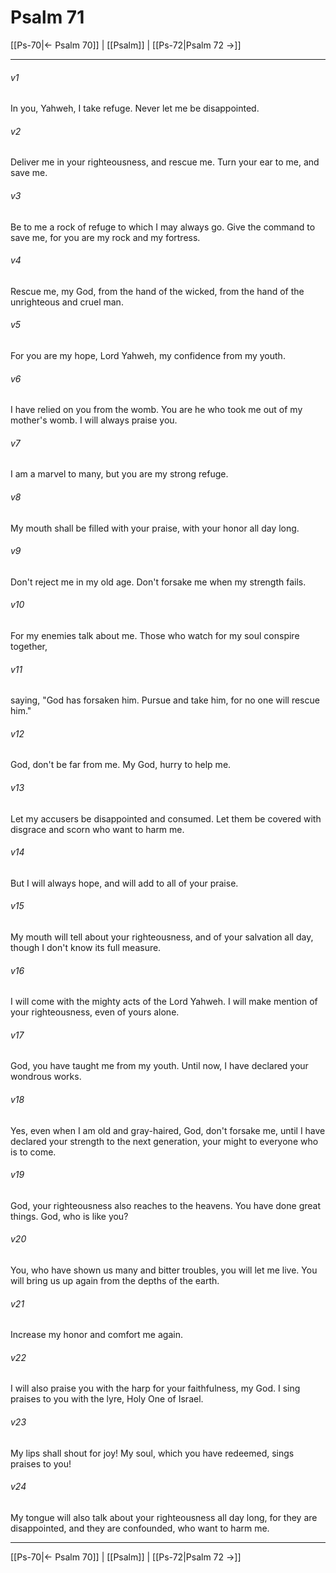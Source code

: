 # Psalm 71

[[Ps-70|← Psalm 70]] | [[Psalm]] | [[Ps-72|Psalm 72 →]]
***



###### v1 
In you, Yahweh, I take refuge. Never let me be disappointed. 

###### v2 
Deliver me in your righteousness, and rescue me. Turn your ear to me, and save me. 

###### v3 
Be to me a rock of refuge to which I may always go. Give the command to save me, for you are my rock and my fortress. 

###### v4 
Rescue me, my God, from the hand of the wicked, from the hand of the unrighteous and cruel man. 

###### v5 
For you are my hope, Lord Yahweh, my confidence from my youth. 

###### v6 
I have relied on you from the womb. You are he who took me out of my mother's womb. I will always praise you. 

###### v7 
I am a marvel to many, but you are my strong refuge. 

###### v8 
My mouth shall be filled with your praise, with your honor all day long. 

###### v9 
Don't reject me in my old age. Don't forsake me when my strength fails. 

###### v10 
For my enemies talk about me. Those who watch for my soul conspire together, 

###### v11 
saying, "God has forsaken him. Pursue and take him, for no one will rescue him." 

###### v12 
God, don't be far from me. My God, hurry to help me. 

###### v13 
Let my accusers be disappointed and consumed. Let them be covered with disgrace and scorn who want to harm me. 

###### v14 
But I will always hope, and will add to all of your praise. 

###### v15 
My mouth will tell about your righteousness, and of your salvation all day, though I don't know its full measure. 

###### v16 
I will come with the mighty acts of the Lord Yahweh. I will make mention of your righteousness, even of yours alone. 

###### v17 
God, you have taught me from my youth. Until now, I have declared your wondrous works. 

###### v18 
Yes, even when I am old and gray-haired, God, don't forsake me, until I have declared your strength to the next generation, your might to everyone who is to come. 

###### v19 
God, your righteousness also reaches to the heavens. You have done great things. God, who is like you? 

###### v20 
You, who have shown us many and bitter troubles, you will let me live. You will bring us up again from the depths of the earth. 

###### v21 
Increase my honor and comfort me again. 

###### v22 
I will also praise you with the harp for your faithfulness, my God. I sing praises to you with the lyre, Holy One of Israel. 

###### v23 
My lips shall shout for joy! My soul, which you have redeemed, sings praises to you! 

###### v24 
My tongue will also talk about your righteousness all day long, for they are disappointed, and they are confounded, who want to harm me.

***
[[Ps-70|← Psalm 70]] | [[Psalm]] | [[Ps-72|Psalm 72 →]]
